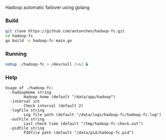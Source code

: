 Hadoop automatic failover using golang

### Build

```bash
git clone https://github.com/antonchen/hadoop-fc.git
cd hadoop-fc
go build -o hadoop-fc main.go
```

### Running

```bash
nohup ./hadoop-fc > /dev/null 2>&1 &
```

### Help

```
Usage of ./hadoop-fc:
  -hadoopHome string
    	Hadoop home (default "/data/app/hadoop")
  -interval int
    	Check interval (default 2)
  -logFile string
    	Log file path (default "/data/logs/hadoop-fc/hadoop-fc.log")
  -outFile string
    	Last check time (default "/tmp/hadoop-fc-check.out")
  -pidFile string
    	PIDfile path (default "/data/pid/hadoop-fc.pid")
```
